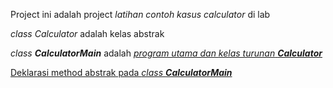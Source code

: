 <p>
	Project ini adalah project <i>latihan contoh kasus calculator </i>di lab
</p>
<p>
	<i>class Calculator</i> adalah kelas abstrak
</p>
<p>
	<i>class <b>CalculatorMain</b></i> adalah <i> <u>program utama</> dan <u>kelas turunan</u> <b>Calculator</b></i>
</p>
<p>
	<u>Deklarasi method abstrak</u> pada <i>class <b>CalculatorMain</b></i>
</p>